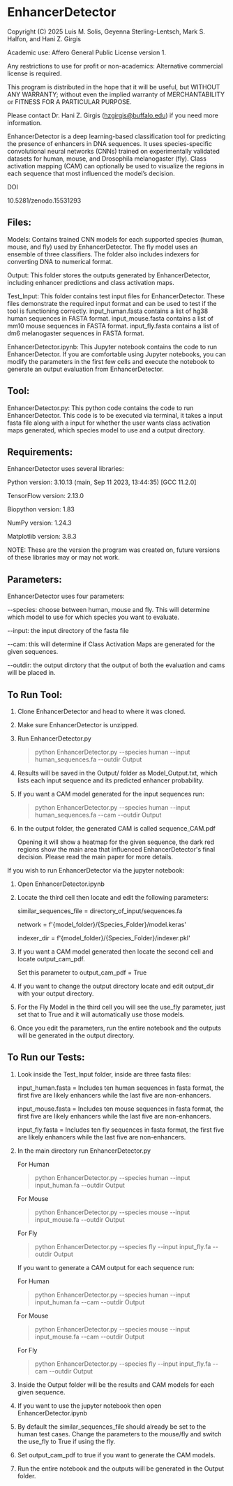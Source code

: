 # EnhancerDetector

Copyright (C) 2025 Luis M. Solis, Geyenna Sterling-Lentsch, Mark S. Halfon, and Hani Z. Girgis

Academic use: Affero General Public License version 1.

Any restrictions to use for profit or non-academics: Alternative commercial license is required.

This program is distributed in the hope that it will be useful, but WITHOUT ANY WARRANTY; without even the implied warranty of MERCHANTABILITY or FITNESS FOR A PARTICULAR PURPOSE.

Please contact Dr. Hani Z. Girgis (hzgirgis@buffalo.edu) if you need more information.

EnhancerDetector is a deep learning-based classification tool for predicting the presence of enhancers in DNA sequences. It uses species-specific convolutional neural networks (CNNs) trained on experimentally validated datasets for human, mouse, and Drosophila melanogaster (fly). Class activation mapping (CAM) can optionally be used to visualize the regions in each sequence that most influenced the model’s decision.

DOI

10.5281/zenodo.15531293

## Files:
Models: Contains trained CNN models for each supported species (human, mouse, and fly) used by EnhancerDetector. The fly model uses an ensemble of three classifiers. The folder also includes indexers for converting DNA to numerical format.

Output: This folder stores the outputs generated by EnhancerDetector, including enhancer predictions and class activation maps.

Test_Input: This folder contains test input files for EnhancerDetector. These files demonstrate the required input format and can be used to test if the tool is functioning correctly. input_human.fasta contains a list of hg38 human sequences in FASTA format. input_mouse.fasta contains a list of mm10 mouse sequences in FASTA format. input_fly.fasta contains a list of dm6 melanogaster sequences in FASTA format.

EnhancerDetector.ipynb: This Jupyter notebook contains the code to run EnhancerDetector. If you are comfortable using Jupyter notebooks, you can modify the parameters in the first few cells and execute the notebook to generate an output evaluation from EnhancerDetector.

## Tool:
EnhancerDetector.py: This python code contains the code to run EnhancerDetector. This code is to be executed via terminal, it takes a input fasta file along with a input for whether the user wants class activation maps generated, which species model to use and a output directory.

## Requirements:
EnhancerDetector uses several libraries:

Python version: 3.10.13 (main, Sep 11 2023, 13:44:35) [GCC 11.2.0]

TensorFlow version: 2.13.0

Biopython version: 1.83

NumPy version: 1.24.3

Matplotlib version: 3.8.3

NOTE: These are the version the program was created on, future versions of these libraries may or may not work.

## Parameters:
EnhancerDetector uses four parameters:

--species: choose between human, mouse and fly. This will determine which model to use for which species you want to evaluate.

--input: the input directory of the fasta file

--cam: this will determine if Class Activation Maps are generated for the given sequences.

--outdir: the output dirctory that the output of both the evaluation and cams will be placed in.

## To Run Tool:
1. Clone EnhancerDetector and head to where it was cloned.

2. Make sure EnhancerDetector is unzipped.

3. Run EnhancerDetector.py
   > python EnhancerDetector.py --species human --input human_sequences.fa --outdir Output

4. Results will be saved in the Output/ folder as Model_Output.txt, which lists each input sequence and its predicted enhancer probability.

5. If you want a CAM model generated for the input sequences run:
   > python EnhancerDetector.py --species human --input human_sequences.fa --cam --outdir Output

6. In the output folder, the generated CAM is called sequence_CAM.pdf

   Opening it will show a heatmap for the given sequence, the dark red regions show the main area that influenced EnhancerDetector's final decision. Please read the main paper for more details.

If you wish to run EnhancerDetector via the jupyter notebook:

1. Open EnhancerDetector.ipynb

2. Locate the third cell then locate and edit the following parameters:

   similar_sequences_file = directory_of_input/sequences.fa
   
   network = f'{model_folder}/{Species_Folder}/model.keras'
   
   indexer_dir      = f'{model_folder}/{Species_Folder}/indexer.pkl'

4. If you want a CAM model generated then locate the second cell and locate output_cam_pdf.

    Set this parameter to output_cam_pdf = True

5. If you want to change the output directory locate and edit output_dir with your output directory.

6. For the Fly Model in the third cell you will see the use_fly parameter, just set that to True and it will automatically use those models.

7. Once you edit the parameters, run the entire notebook and the outputs will be generated in the output directory.

## To Run our Tests:
1. Look inside the Test_Input folder, inside are three fasta files:

   input_human.fasta = Includes ten human sequences in fasta format, the first five are likely enhancers while the last five are non-enhancers.

   input_mouse.fasta = Includes ten mouse sequences in fasta format, the first five are likely enhancers while the last five are non-enhancers.

   input_fly.fasta = Includes ten fly sequences in fasta format, the first five are likely enhancers while the last five are non-enhancers.

3. In the main directory run EnhancerDetector.py
   
   For Human
   > python EnhancerDetector.py --species human --input input_human.fa --outdir Output

   For Mouse
   > python EnhancerDetector.py --species mouse --input input_mouse.fa --outdir Output

   For Fly
   > python EnhancerDetector.py --species fly --input input_fly.fa --outdir Output

   If you want to generate a CAM output for each sequence run:
   
   For Human
   > python EnhancerDetector.py --species human --input input_human.fa --cam --outdir Output

   For Mouse
   > python EnhancerDetector.py --species mouse --input input_mouse.fa --cam --outdir Output

   For Fly
   > python EnhancerDetector.py --species fly --input input_fly.fa --cam --outdir Output

5. Inside the Output folder will be the results and CAM models for each given sequence.

6. If you want to use the jupyter notebook then open EnhancerDetector.ipynb

7. By default the similar_sequences_file should already be set to the human test cases. Change the parameters to the mouse/fly and switch the use_fly to True if using the fly.

8. Set output_cam_pdf to true if you want to generate the CAM models.

9. Run the entire notebook and the outputs will be generated in the Output folder.
